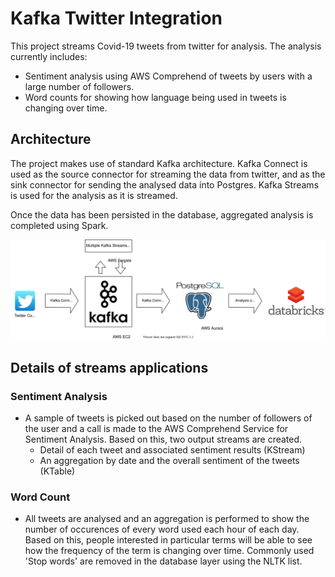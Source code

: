 # Kafka Twitter Integration

This project streams Covid-19 tweets from twitter for analysis. The analysis currently includes:

- Sentiment analysis using AWS Comprehend of tweets by users with a large number of followers. 
- Word counts for showing how language being used in tweets is changing over time.

## Architecture

The project makes use of standard Kafka architecture. Kafka Connect is used as the source connector for streaming the data from twitter, and as the sink connector for sending the analysed data into Postgres. Kafka Streams is used for the analysis as it is streamed.

Once the data has been persisted in the database, aggregated analysis is completed using Spark.

![Image of architecture](https://github.com/stevewb1993/KafkaTwitterIntegration/blob/master/KafkaTwitterIntegrationDiagram.svg)

## Details of streams applications
### Sentiment Analysis

- A sample of tweets is picked out based on the number of followers of the user and a call is made to the AWS Comprehend Service for Sentiment Analysis. Based on this, two output streams are created.
  - Detail of each tweet and associated sentiment results (KStream)
  - An aggregation by date and the overall sentiment of the tweets (KTable)

### Word Count
- All tweets are analysed and an aggregation is performed to show the number of occurences of every word used each hour of each day. Based on this, people interested in particular terms will be able to see how the frequency of the term is changing over time. Commonly used 'Stop words' are removed in the database layer using the NLTK list. 

